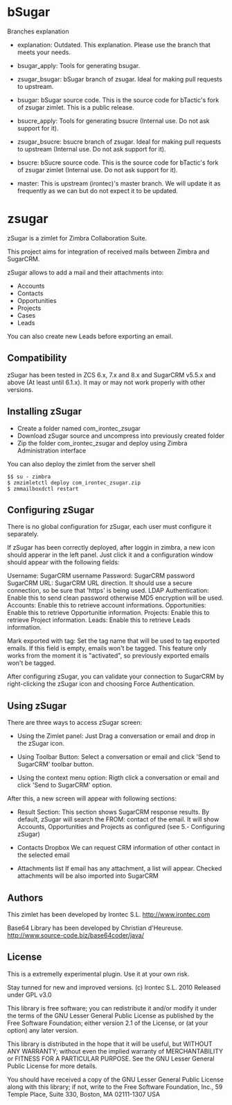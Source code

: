 # bSugar

Branches explanation

* explanation: Outdated. This explanation. Please use the branch that meets your needs.

* bsugar_apply: Tools for generating bsugar.
* zsugar_bsugar: bSugar branch of zsugar. Ideal for making pull requests to upstream.
* bsugar: bSugar source code. This is the source code for bTactic's fork of zsugar zimlet. This is a public release.

* bsucre_apply: Tools for generating bsucre (Internal use. Do not ask support for it).
* zsugar_bsucre: bsucre branch of zsugar. Ideal for making pull requests to upstream (Internal use. Do not ask support for it).
* bsucre: bSucre source code. This is the source code for bTactic's fork of zsugar zimlet (Internal use. Do not ask support for it).

* master: This is upstream (irontec)'s master branch. We will update it as frequently as we can but do not expect it to be updated.

# zsugar

zSugar is a zimlet for Zimbra Collaboration Suite.

This project aims for integration of received mails between Zimbra and SugarCRM.

zSugar allows to add a mail and their attachments into:
 - Accounts
 - Contacts
 - Opportunities
 - Projects
 - Cases
 - Leads
 
You can also create new Leads before exporting an email.

## Compatibility
zSugar has been tested in ZCS 6.x, 7.x and 8.x  and SugarCRM v5.5.x and 
above (At least until 6.1.x). It may or may not work properly 
with other versions.

## Installing zSugar
 - Create a folder named com_irontec_zsugar
 - Download zSugar source and uncompress into previously created folder
 - Zip the folder com_irontec_zsugar and deploy using Zimbra Administration interface
 
You can also deploy the zimlet from the server shell 

    $$ su - zimbra
    $ zmzimletctl deploy com_irontec_zsugar.zip
    $ zmmailboxdctl restart
  
## Configuring zSugar
 There is no global configuration for zSugar, each user must 
 configure it separately.

 If zSugar has been correctly deployed, after loggin in zimbra, 
 a new icon should apperar in the left panel. Just click it and 
 a configuration window should appear with the following fields:

 Username: SugarCRM username
 Password: SugarCRM password
 SugarCRM URL: SugarCRM URL direction. It should use a secure 
	       connection, so be sure that 'https' is being used.
 LDAP Authentication: Enable this to send clean password otherwise
	       MD5 encryption will be used.
 Accounts: Enable this to retrieve account informations.
 Opportunities: Enable this to retrieve Opportunitie information.
 Projects: Enable this to retrieve Project information.
 Leads: Enable this to retrieve Leads information.
 
 Mark exported with tag: Set the tag name that will be used 
	to tag exported emails. If this field is empty, emails
	won't be tagged. This feature only works from the moment
	it is "activated", so previously exported emails won't 
	be tagged.
 
 After configuring zSugar, you can validate your connection to
 SugarCRM by right-clicking the zSugar icon and choosing Force
 Authentication.
 
## Using zSugar
 There are three ways to access zSugar screen:

 - Using the Zimlet panel: 
   Just Drag a conversation or email and drop in the zSugar icon.

 - Using Toolbar Button:
   Select a conversation or email and click 'Send to SugarCRM'
   toolbar button.

 - Using the context menu option:
   Rigth click a conversation or email and click 'Send to SugarCRM' 
   option.

 After this, a new screen will appear with following sections:
 - Result Section:
    This section shows SugarCRM response results. By default, 
    zSugar will search the FROM: contact of the email. It will show
    Accounts, Opportunities and Projects as configured (see 5.- 
    Configuring zSugar)

 - Contacts Dropbox
    We can request CRM information of other contact in the selected
    email

 - Attachments list
    If email has any attachment, a list will appear. Checked attachments
    will be also imported into SugarCRM 

## Authors

 This zimlet has been developed by Irontec S.L.
    http://www.irontec.com

 Base64 Library has been developed by Christian d'Heureuse.
    http://www.source-code.biz/base64coder/java/

## License
This is a extremelly experimental plugin.
Use it at your own risk.

Stay tunned for new and improved versions.
(c) Irontec S.L. 2010
Released under GPL v3.0

This library is free software; you can redistribute it and/or modify it under the 
terms of the GNU Lesser General Public License as published by the Free Software 
Foundation; either version 2.1 of the License, or (at your option) any later 
version. 
 
This library is distributed in the hope that it will be useful, but WITHOUT ANY 
WARRANTY; without even the implied warranty of MERCHANTABILITY or FITNESS FOR A 
PARTICULAR PURPOSE. See the GNU Lesser General Public License for more details.

You should have received a copy of the GNU Lesser General Public License along 
with this library; if not, write to the Free Software Foundation, Inc., 
59 Temple Place, Suite 330, Boston, MA 02111-1307 USA 


